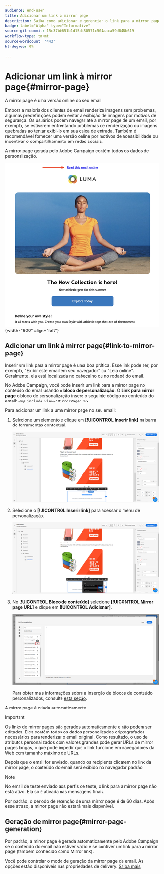 ```yaml
---
audience: end-user
title: Adicionar um link à mirror page
description: Saiba como adicionar e gerenciar o link para a mirror page
badge: label="Alpha" type="Informative"
source-git-commit: 15c37b0651b1d15dd80571c504aaca59d848b619
workflow-type: tm+mt
source-wordcount: '443'
ht-degree: 0%

---
```



# Adicionar um link à mirror page{#mirror-page}

A mirror page é uma versão online do seu email.

Embora a maioria dos clientes de email renderize imagens sem problemas, algumas predefinições podem evitar a exibição de imagens por motivos de segurança. Os usuários podem navegar até a mirror page de um email, por exemplo, se estiverem enfrentando problemas de renderização ou imagens quebradas ao tentar exibi-lo em sua caixa de entrada. Também é recomendável fornecer uma versão online por motivos de acessibilidade ou incentivar o compartilhamento em redes sociais.

A mirror page gerada pelo Adobe Campaign contém todos os dados de personalização.

![amostra de link espelho](assets/mirror-page-link.png){width="600" align="left"}

## Adicionar um link à mirror page{#link-to-mirror-page}

Inserir um link para a mirror page é uma boa prática. Esse link pode ser, por exemplo, &quot;Exibir este email em seu navegador&quot; ou &quot;Leia online&quot;. Geralmente, ela está localizada no cabeçalho ou no rodapé do email.

No Adobe Campaign, você pode inserir um link para a mirror page no conteúdo do email usando o **bloco de personalização**. O **Link para mirror page** o bloco de personalização insere o seguinte código no conteúdo do email: `<%@ include view='MirrorPage' %>`.

Para adicionar um link a uma mirror page no seu email:

1. Selecione um elemento e clique em **[!UICONTROL Inserir link]** na barra de ferramentas contextual.

   ![](assets/message-tracking-mirror-page.png)

1. Selecione o **[!UICONTROL Inserir link]** para acessar o menu de personalização.

   ![](assets/message-tracking-mirror-page_2.png)

1. No **[!UICONTROL Bloco de conteúdo]** selecione **[!UICONTROL Mirror page URL]** e clique em **[!UICONTROL Adicionar]**.

   ![](assets/message-tracking-mirror-page_3.png)

   Para obter mais informações sobre a inserção de blocos de conteúdo personalizados, consulte [esta seção](../personalization/personalize.md#personalize-emails).

A mirror page é criada automaticamente.

>[!IMPORTANT]
>
>Os links de mirror pages são gerados automaticamente e não podem ser editados. Eles contêm todos os dados personalizados criptografados necessários para renderizar o email original. Como resultado, o uso de atributos personalizados com valores grandes pode gerar URLs de mirror pages longas, o que pode impedir que o link funcione em navegadores da Web com tamanho máximo de URLs.

Depois que o email for enviado, quando os recipients clicarem no link da mirror page, o conteúdo do email será exibido no navegador padrão.

>[!NOTE]
>
>No email de teste enviado aos perfis de teste, o link para a mirror page não está ativo. Ela só é ativada nas mensagens finais.

Por padrão, o período de retenção de uma mirror page é de 60 dias. Após esse atraso, a mirror page não estará mais disponível.


## Geração de mirror page{#mirror-page-generation}

Por padrão, a mirror page é gerada automaticamente pelo Adobe Campaign se o conteúdo do email não estiver vazio e se contiver um link para a mirror page (também conhecido como Mirror link).

Você pode controlar o modo de geração da mirror page de email. As opções estão disponíveis nas propriedades de delivery. [Saiba mais](../advanced-settings/delivery-settings.md#mirror)
